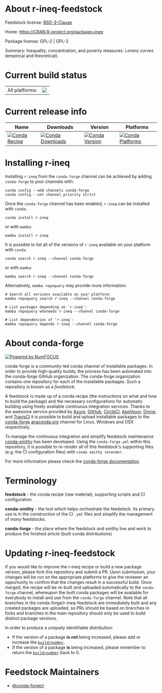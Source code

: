 About r-ineq-feedstock
======================

Feedstock license: [BSD-3-Clause](https://github.com/conda-forge/r-ineq-feedstock/blob/main/LICENSE.txt)

Home: https://CRAN.R-project.org/package=ineq

Package license: GPL-2 | GPL-3

Summary: Inequality, concentration, and poverty measures. Lorenz curves (empirical and theoretical).

Current build status
====================


<table><tr><td>All platforms:</td>
    <td>
      <a href="https://dev.azure.com/conda-forge/feedstock-builds/_build/latest?definitionId=2275&branchName=main">
        <img src="https://dev.azure.com/conda-forge/feedstock-builds/_apis/build/status/r-ineq-feedstock?branchName=main">
      </a>
    </td>
  </tr>
</table>

Current release info
====================

| Name | Downloads | Version | Platforms |
| --- | --- | --- | --- |
| [![Conda Recipe](https://img.shields.io/badge/recipe-r--ineq-green.svg)](https://anaconda.org/conda-forge/r-ineq) | [![Conda Downloads](https://img.shields.io/conda/dn/conda-forge/r-ineq.svg)](https://anaconda.org/conda-forge/r-ineq) | [![Conda Version](https://img.shields.io/conda/vn/conda-forge/r-ineq.svg)](https://anaconda.org/conda-forge/r-ineq) | [![Conda Platforms](https://img.shields.io/conda/pn/conda-forge/r-ineq.svg)](https://anaconda.org/conda-forge/r-ineq) |

Installing r-ineq
=================

Installing `r-ineq` from the `conda-forge` channel can be achieved by adding `conda-forge` to your channels with:

```
conda config --add channels conda-forge
conda config --set channel_priority strict
```

Once the `conda-forge` channel has been enabled, `r-ineq` can be installed with `conda`:

```
conda install r-ineq
```

or with `mamba`:

```
mamba install r-ineq
```

It is possible to list all of the versions of `r-ineq` available on your platform with `conda`:

```
conda search r-ineq --channel conda-forge
```

or with `mamba`:

```
mamba search r-ineq --channel conda-forge
```

Alternatively, `mamba repoquery` may provide more information:

```
# Search all versions available on your platform:
mamba repoquery search r-ineq --channel conda-forge

# List packages depending on `r-ineq`:
mamba repoquery whoneeds r-ineq --channel conda-forge

# List dependencies of `r-ineq`:
mamba repoquery depends r-ineq --channel conda-forge
```


About conda-forge
=================

[![Powered by
NumFOCUS](https://img.shields.io/badge/powered%20by-NumFOCUS-orange.svg?style=flat&colorA=E1523D&colorB=007D8A)](https://numfocus.org)

conda-forge is a community-led conda channel of installable packages.
In order to provide high-quality builds, the process has been automated into the
conda-forge GitHub organization. The conda-forge organization contains one repository
for each of the installable packages. Such a repository is known as a *feedstock*.

A feedstock is made up of a conda recipe (the instructions on what and how to build
the package) and the necessary configurations for automatic building using freely
available continuous integration services. Thanks to the awesome service provided by
[Azure](https://azure.microsoft.com/en-us/services/devops/), [GitHub](https://github.com/),
[CircleCI](https://circleci.com/), [AppVeyor](https://www.appveyor.com/),
[Drone](https://cloud.drone.io/welcome), and [TravisCI](https://travis-ci.com/)
it is possible to build and upload installable packages to the
[conda-forge](https://anaconda.org/conda-forge) [anaconda.org](https://anaconda.org/)
channel for Linux, Windows and OSX respectively.

To manage the continuous integration and simplify feedstock maintenance
[conda-smithy](https://github.com/conda-forge/conda-smithy) has been developed.
Using the ``conda-forge.yml`` within this repository, it is possible to re-render all of
this feedstock's supporting files (e.g. the CI configuration files) with ``conda smithy rerender``.

For more information please check the [conda-forge documentation](https://conda-forge.org/docs/).

Terminology
===========

**feedstock** - the conda recipe (raw material), supporting scripts and CI configuration.

**conda-smithy** - the tool which helps orchestrate the feedstock.
                   Its primary use is in the construction of the CI ``.yml`` files
                   and simplify the management of *many* feedstocks.

**conda-forge** - the place where the feedstock and smithy live and work to
                  produce the finished article (built conda distributions)


Updating r-ineq-feedstock
=========================

If you would like to improve the r-ineq recipe or build a new
package version, please fork this repository and submit a PR. Upon submission,
your changes will be run on the appropriate platforms to give the reviewer an
opportunity to confirm that the changes result in a successful build. Once
merged, the recipe will be re-built and uploaded automatically to the
`conda-forge` channel, whereupon the built conda packages will be available for
everybody to install and use from the `conda-forge` channel.
Note that all branches in the conda-forge/r-ineq-feedstock are
immediately built and any created packages are uploaded, so PRs should be based
on branches in forks and branches in the main repository should only be used to
build distinct package versions.

In order to produce a uniquely identifiable distribution:
 * If the version of a package **is not** being increased, please add or increase
   the [``build/number``](https://docs.conda.io/projects/conda-build/en/latest/resources/define-metadata.html#build-number-and-string).
 * If the version of a package **is** being increased, please remember to return
   the [``build/number``](https://docs.conda.io/projects/conda-build/en/latest/resources/define-metadata.html#build-number-and-string)
   back to 0.

Feedstock Maintainers
=====================

* [@conda-forge/r](https://github.com/orgs/conda-forge/teams/r/)

